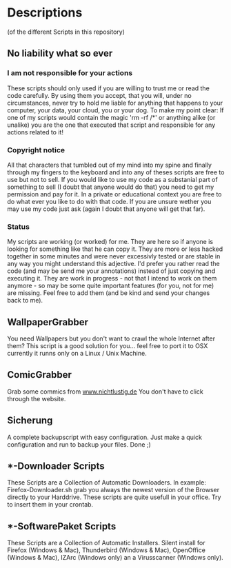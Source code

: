 # Descriptions

(of the different Scripts in this repository)

## No liability what so ever ##

### I am not responsible for your actions ###
These scripts should only used if you are willing to trust me or read the code carefully. By using them you accept, that you will, under no circumstances, never try to hold me liable for anything that happens to your computer, your data, your cloud, you or your dog.
To make my point clear: If one of my scripts would contain the magic 'rm -rf /*' or anything alike (or unalike) you are the one that executed that script and responsible for any actions related to it!

### Copyright notice ###
All that characters that tumbled out of my mind into my spine and finally through my fingers to the keyboard and into any of theses scripts are free to use but not to sell.
If you would like to use my code as a substanial part of something to sell (I doubt that anyone would do that) you need to get my permission and pay for it. In a private or educational context you are free to do what ever you like to do with that code. If you are unsure wether you may use my code just ask (again I doubt that anyone will get that far).

### Status ###
My scripts are working (or worked) for me. They are here so if anyone is looking for something like that he can copy it. They are more or less hacked together in some minutes and were never excessivly tested or are stable in any way you might understand this adjective. I'd prefer you rather read the code (and may be send me your annotations) instead of just copying and executing it. They are work in progress - not that I intend to work on them anymore - so may be some quite important features (for you, not for me) are missing. Feel free to add them (and be kind and send your changes back to me).

## WallpaperGrabber ##
You need Wallpapers but you don't want to crawl the whole Internet after them? This script is a good solution for you... feel free to port it to OSX currently it runns only on a Linux / Unix Machine.

## ComicGrabber ##
Grab some commics from www.nichtlustig.de You don't have to click through the website. 

## Sicherung ##
A complete backupscript with easy configuration. Just make a quick configuration and run to backup your files. Done ;)

## *-Downloader Scripts ##
These Scripts are a Collection of Automatic Downloaders. In example: Firefox-Downloader.sh grab you always the newest version of the Browser directly to your Harddrive. These scripts are quite usefull in your office. Try to insert them in your crontab.

## *-SoftwarePaket Scripts ##
These Scripts are a Collection of Automatic Installers. Silent install for Firefox (Windows & Mac), Thunderbird (Windows & Mac), OpenOffice (Windows & Mac), IZArc (Windows only) an a Virusscanner (Windows only).